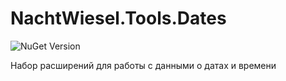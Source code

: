 # NachtWiesel.Tools.Dates

![NuGet Version](https://img.shields.io/nuget/v/NachtWiesel.Tools.Dates)

Набор расширений для работы с данными о датах и времени